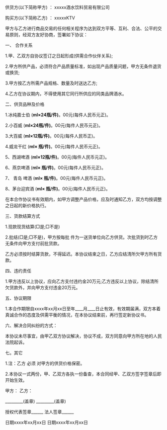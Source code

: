 
 


供货方(以下简称甲方) ： xxxxx酒水饮料贸易有限公司


购买方(以下简称乙方) ： xxxxxKTV


甲方与乙方进行商品交易的任何相关程序为达到双方平等、互利、合法、公平的交易原则，经双方友好协商，签署如下协议：


一、 合作关系


1.甲、乙双方自协议签订之日起形成(供需合作伙伴关系);


2.甲方所供产品，必须符合产品质量标准，如出现产品质量问题，甲方无条件退货或换货;


3.甲方按乙方所需产品规格、数量及时送达乙方;


4.乙方在协议期内，不得使用其它同行所供应的同类品牌酒水。


二、供货品种及价格


1.冰纯嘉士伯 (____ml×24瓶/件)____。00元(每件人民币元正)。


2.小百威 (____ml×24瓶/件)____。00元(每件人民币元正)。


3.大百威 (____ml×12瓶/件)____。00元(每件人民币正)。


4.威龙干红 (____ml× 瓶/件)____。00元(每件人民币元正)。


5、西湖啤酒 (____ml×12瓶/件)____。00元(每件人民币元正)。


6、燕京啤酒 (____ml× 瓶/件)____。00元(每件人民币元正)。


7、
青岛
啤酒 (____ml× 瓶/件)____。00元(每件人民币元正)。


8、茅台迎宾酒 (____ml× 瓶/件)____。00元(每件人民币元正)。


在本合作协议书有效期内，如甲方调整产品价格，应及时通知乙方，双方均按调整之日起的新价格执行。


三、货款结算方式


1.现款现货结算(□是;□不是)


2.批结(□是;□不是)，甲方按每批 件为一送货单位向乙方供货。次批货到时乙方无条件向甲方支付前批货款。


乙方必须按时结算货款，不得延迟。本协议结束之日，乙方应结清所欠甲方所有货款。


四、违约责任


1.甲方违反以上协议，应向乙方支付违约金20万元;乙方违反以上协议，除结清所欠货款外，并向甲方支付违金20万元。


五、协议期限


1.本合作期限自xxxx年xx月xx日至年____月____日止有效，有效期届满，双方本着真诚合作的态度及供需平衡的情况，在本协议结束前，再行签定新协议书。


六、解决合同纠纷的方式：


本协议未尽事宜，由甲乙双方协议解决，协议不成，双方同意向甲方所在地的人民法院起诉。


七。其它


1.注：乙方 必须 对甲方的供货价格保密。


2.本协议一式两份，甲、乙双方各执一份备查，本合同经甲、乙双方签字签章后即开始生效。


甲方： 乙方：


_________(盖章) _________(盖章)


授权代表签章______ 法人签章______


日期xxxx年xx月xx日 日期xxxx年xx月xx日
 


 

 
 
 
 
 
  


  
 

  


  


  
 
 
 
 

